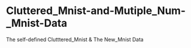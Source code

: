 # Cluttered_Mnist-and-Mutiple_Num-_Mnist-Data
The self-defined Clutttered_Mnist &amp; The New_Mnist Data


